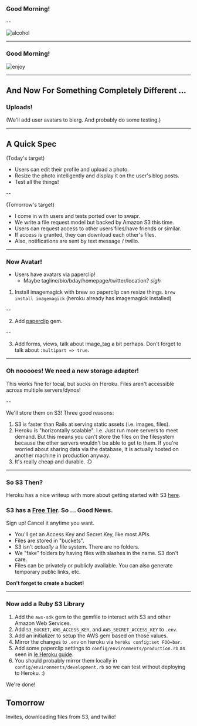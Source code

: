 ### Good Morning!

--

![alcohol](http://media.giphy.com/media/vyZBKDpUC0niE/giphy.gif)

---

### Good Morning!

![enjoy](http://wac.450f.edgecastcdn.net/80450F/starcrush.com/files/2013/08/pr-8.gif)

---

## And Now For Something Completely Different ...

### Uploads!

(We'll add user avatars to blerg. And probably do some testing.)

---

## A Quick Spec

(Today's target)
* Users can edit their profile and upload a photo.
* Resize the photo intelligently and display it on the user's blog posts.
* Test all the things!

--

(Tomorrow's target)
* I come in with users and tests ported over to swapr.
* We write a file request model but backed by Amazon S3 this time.
* Users can request access to other users files/have friends or similar.
* If access is granted, they can download each other's files.
* Also, notifications are sent by text message / twilio.

---

### Now Avatar!

* Users have avatars via paperclip!
  * Maybe tagline/bio/bday/homepage/twitter/location? *sigh*

1. Install imagemagick with brew so paperclip can resize things.
   `brew install imagemagick` (heroku already has imagemagick installed)

--

2. Add [paperclip][paperclip] gem.

--

3. Add forms, views, talk about image_tag a bit perhaps.
   Don't forget to talk about `:multipart => true`.

[heroku-paperclip]: https://devcenter.heroku.com/articles/paperclip-s3
[paperclip]: https://github.com/thoughtbot/paperclip

---

### Oh nooooes! We need a new storage adapter!

This works fine for local, but sucks on Heroku.
Files aren't accessible across multiple servers/dynos!

--

We'll store them on S3! Three good reasons:
  1. S3 is faster than Rails at serving static assets (i.e. images, files).
  2. Heroku is "horizontally scalable". I.e. Just run more servers to
     meet demand. But this means you can't store the files on the filesystem
     because the other servers wouldn't be able to get to them. If you're worried
     about sharing data via the database, it is actually hosted on another
     machine in production anyway.
  3. It's really cheap and durable. :D

---

### So S3 Then?

Heroku has a nice writeup with more about getting started
with S3 [here][heroku-s3].

[heroku-s3]: https://devcenter.heroku.com/articles/s3

### S3 has a [Free Tier][free-s3]. So ... Good News.

Sign up! Cancel it anytime you want.

* You'll get an Access Key and Secret Key, like most APIs.
* Files are stored in "buckets".
* S3 isn't *actually* a file system. There are no folders.
* We "fake" folders by having files with slashes in the name. S3 don't care.
* Files can be privately or publicly available.
  You can also generate temporary public links, etc.

**Don't forget to create a bucket!**

[free-s3]: https://aws.amazon.com/free/

---

### Now add a Ruby S3 Library

1. Add the `aws-sdk` gem to the gemfile to interact with S3
   and other Amazon Web Services.
2. Add `S3_BUCKET`, `AWS_ACCESS_KEY`, and `AWS_SECRET_ACCESS_KEY` to `.env`.
3. Add an initializer to setup the AWS gem based on those values.
4. Mirror the changes to `.env` on heroku via `heroku config:set FOO=bar`.
5. Add some paperclip settings to `config/environments/production.rb`
   as seen in [le Heroku guide][heroku-paper-config].
6. You should probably mirror them locally in
   `config/environments/development.rb`
   so we can test without deploying to Heroku. :)

We're done!

[heroku-paper-config]: https://devcenter.heroku.com/articles/paperclip-s3#configuration

## Tomorrow

Invites, downloading files from S3, and twilio!
